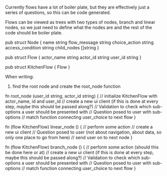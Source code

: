 Currently flows have a lot of boiler plate, but they are effectively just a series of questions, so this can be code generated.

Flows can be viewed as trees with two types of nodes, branch and linear nodes, so we just need to define what the nodes are and the rest of the code should be boiler plate.

pub struct Node {
	name string
	flow_message string
	choice_action string
	access_condition string
    child_nodes []string
}

pub struct Flow {
    actor_name string
    actor_id string
    user_id string
}

pub struct KitchenFlow {
    Flow
}

When writing:
1. find the root node and create the root_node function

fn  root_node (user_id string, actor_id string) {
    // initialize KitchenFlow with actor_name, id and user_id
    // create a new ui client (if this is done at every step, maybe this should be passed along?)
    // Validation to check which sub-options a user should be presented with
    // Question posed to user with sub-options
    // match function connecting user_choice to next flow
}

fn (flow KitchenFlow) linear_node () {
    // perform some action
    // create a new ui client
    // Question posed to user (not about navigation, about data, so only one place to go from here)
    // send user on to next node
}

fn (flow KitchenFlow) branch_node () {
    // perform some action (should this be done here or at)
    // create a new ui client (if this is done at every step, maybe this should be passed along?)
    // Validation to check which sub-options a user should be presented with
    // Question posed to user with sub-options
    // match function connecting user_choice to next flow
}